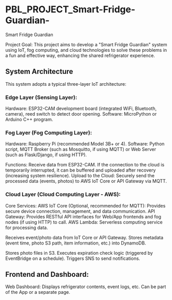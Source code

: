 # PBL_PROJECT_Smart-Fridge-Guardian-
Smart Fridge Guardian 

Project Goal: This project aims to develop a "Smart Fridge Guardian" system using IoT, fog computing, and cloud technologies to solve these problems in a fun and effective way, enhancing the shared refrigerator experience. 
## System Architecture
This system adopts a typical three-layer IoT architecture: 

### Edge Layer (Sensing Layer): 

Hardware: ESP32-CAM development board (integrated WiFi, Bluetooth, camera), reed switch to detect door opening. 
Software: MicroPython or Arduino C++ program. 
### Fog Layer (Fog Computing Layer): 

Hardware: Raspberry Pi (recommended Model 3B+ or 4). 
Software: Python script, MQTT Broker (such as Mosquitto, if using MQTT) or Web Server (such as Flask/Django, if using HTTP). 

Functions: 
Receive data from ESP32-CAM. If the connection to the cloud is temporarily interrupted, it can be buffered and uploaded after recovery (increasing system resilience). 
Upload to the Cloud: Securely send the processed data (events, photos) to AWS IoT Core or API Gateway via MQTT. 

### Cloud Layer (Cloud Computing Layer - AWS): 

Core Services: 
AWS IoT Core (Optional, recommended for MQTT): Provides secure device connection, management, and data communication. 
API Gateway: Provides RESTful API interfaces for Web/App frontends and fog nodes (if using HTTP) to call. 
AWS Lambda: Serverless computing service for processing data. 

Receives event/photo data from IoT Core or API Gateway. 
Stores metadata (event time, photo S3 path, item information, etc.) into DynamoDB. 

Stores photo files in S3. 
Executes expiration check logic (triggered by EventBridge on a schedule). 
Triggers SNS to send notifications.  

## Frontend and Dashboard: 

Web Dashboard: Displays refrigerator contents, event logs, etc. Can be part of the App or a separate page. 


